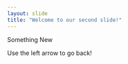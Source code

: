 ```yaml
---
layout: slide
title: "Welcome to our second slide!"
---
```

Something New

Use the left arrow to go back!
